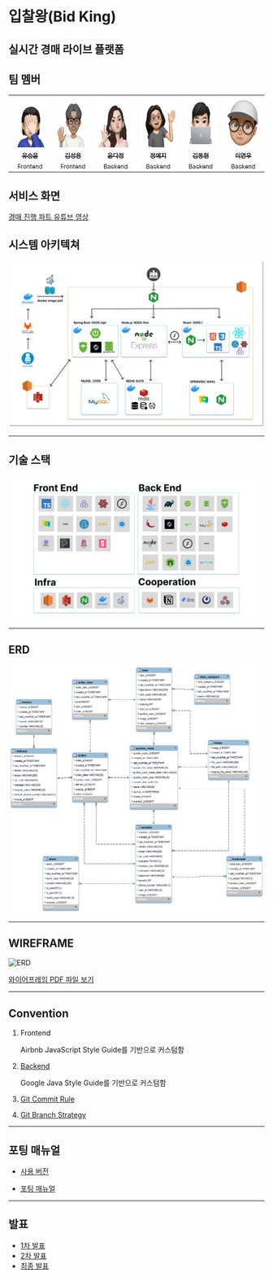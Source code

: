 # 입찰왕(Bid King)

실시간 경매 라이브 플랫폼
---

## 팀 멤버

<table>
  <tr>
    <td align="center">
      <a href="https://github.com/brewcoldblue">
        <img src="./docs/images/profile/승윤.png" width="100px;" height="100px" alt=""/><br />
        <sub><b>유승윤</b></sub><br />
        <sub>Frontend</sub>
      </a>
    </td>
    <td align="center">
      <a href="https://github.com/yongseong2">
        <img src="./docs/images/profile/성용.png" width="100px;" height="100px" alt=""/><br />
        <sub><b>김성용</b></sub><br />
        <sub>Frontend</sub>
      </a>
    </td><td align="center">
      <a href="https://github.com/DJ-archive">
        <img src="./docs/images/profile/다정.jpg" width="100px;" height="100px" alt=""/><br />
        <sub><b>윤다정</b></sub><br />
        <sub>Backend</sub>
      </a>
    </td><td align="center">
      <a href="https://github.com/jeong-yeji">
        <img src="./docs/images/profile/예지.png" width="100px;" height="100px" alt=""/><br />
        <sub><b>정예지</b></sub><br />
        <sub>Backend</sub>
    	</a>
    </td><td align="center">
      <a href="https://github.com/DHKIM-0511">
        <img src="./docs/images/profile/동현.png" width="100px;" height="100px" alt=""/><br />
        <sub><b>김동현</b></sub><br />
        <sub>Backend</sub>
    	</a>
    </td><td align="center">
      <a href="https://github.com/yyanoos">
        <img src="./docs/images/profile/연우.png" width="100px;" height="100px" alt=""/><br />
        <sub><b>이연우</b></sub><br />
        <sub>Backend</sub>
 	   </a>
    </td>
  </tr>
</table>

## 서비스 화면
[경매 진행 파트 유튜브 영상](https://www.youtube.com/watch?v=iyUf4gSRbaA)



## 시스템 아키텍쳐

![시스템 아키텍쳐](./docs/images/system_architecture.png)

---

## 기술 스택

![기술 스택](./docs/images/dev_tools.png)

---

## ERD

![ERD](./docs/images/erd.png)

---

## WIREFRAME

![ERD](./docs/images/wireframe.png)

[와이어프레임 PDF 파일 보기](./docs/wireframe.pdf)

---

## Convention

1. Frontend

   Airbnb JavaScript Style Guide를 기반으로 커스텀함

1. [Backend](./docs/convention/BidkingStyle.xml)

   Google Java Style Guide를 기반으로 커스텀함

1. [Git Commit Rule](./docs/convention/git_convention.md)

1. [Git Branch Strategy](./docs/convention/git_branch.md)

---

## 포팅 매뉴얼

- [사용 버전](./docs/manual/version.md)

- [포팅 매뉴얼](./docs/manual/porting_manual.md)

---

## 발표

- [1차 발표](./docs/presentation/230714_presentation.pdf)
- [2차 발표](./docs/presentation/230728_presentation.pdf)
- [최종 발표](./docs/presentation/230818_presentation.pdf)
